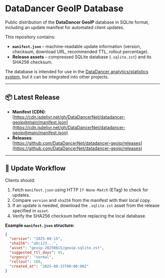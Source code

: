 # DataDancer GeoIP Database

Public distribution of the **DataDancer GeoIP** database in SQLite format, including an update manifest for automated client updates.

This repository contains:
- **`manifest.json`** – machine-readable update information (version, checksum, download URL, recommended TTL, rollout percentage).
- **Release assets** – compressed SQLite database (`.sqlite.zst`) and its SHA256 checksum.

The database is intended for use in the [DataDancer analytics/statistics system](https://datadancer.net), but it can be integrated into other projects.

---

## 📦 Latest Release

- **Manifest (CDN)**:  
  [https://cdn.jsdelivr.net/gh/DataDancerNet/datadancer-geoip@main/manifest.json](https://cdn.jsdelivr.net/gh/DataDancerNet/datadancer-geoip@main/manifest.json)
- **Releases**:  
  [https://github.com/DataDancerNet/datadancer-geoip/releases](https://github.com/DataDancerNet/datadancer-geoip/releases)

---

## 🔄 Update Workflow

Clients should:
1. Fetch `manifest.json` using HTTP `If-None-Match` (ETag) to check for updates.
2. Compare `version` and `sha256` from the manifest with their local copy.
3. If an update is needed, download the `.sqlite.zst` asset from the release specified in `asset`.
4. Verify the SHA256 checksum before replacing the local database.

**Example `manifest.json` structure:**
```json
{
  "version": "2025-08-15",
  "sha256": "abc123...",
  "asset": "geoip-20250815/geoip.sqlite.zst",
  "suggested_ttl_days": 45,
  "urgency": "normal",
  "rollout": 100,
  "created_at": "2025-08-15T00:00:00Z"
}
